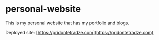 # personal-website

This is my personal website that has my portfolio and blogs.

Deployed site: [https://pridontetradze.com](https://pridontetradze.com)

